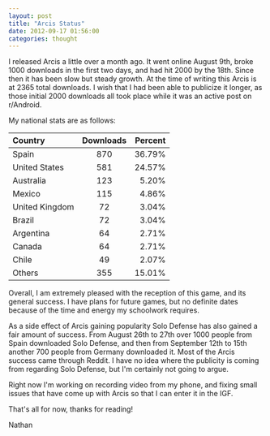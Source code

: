 ```yaml
---
layout: post
title: "Arcis Status"
date: 2012-09-17 01:56:00
categories: thought
---
```

I released Arcis a little over a month ago. It went online August 9th, broke 1000 downloads in the first two days, and had hit 2000 by the 18th. Since then it has been slow but steady growth. At the time of writing this Arcis is at 2365 total downloads. I wish that I had been able to publicize it longer, as those initial 2000 downloads all took place while it was an active post on r/Android.

My national stats are as follows:

| Country        | Downloads | Percent |
|:---------------|:---------:|--------:|
| Spain          |    870    |  36.79% |
| United States  |    581    |  24.57% |
| Australia      |    123    |   5.20% |
| Mexico         |    115    |   4.86% |
| United Kingdom |     72    |   3.04% |
| Brazil         |     72    |   3.04% |
| Argentina      |     64    |   2.71% |
| Canada         |     64    |   2.71% |
| Chile          |     49    |   2.07% |
| Others         |    355    |  15.01% |


Overall, I am extremely pleased with the reception of this game, and its general success.  I have plans for future games, but no definite dates because of the time and energy my schoolwork requires.

As a side effect of Arcis gaining popularity Solo Defense has also gained a fair amount of success. From August 26th to 27th over 1000 people from Spain downloaded Solo Defense, and then from September 12th to 15th another 700 people from Germany downloaded it.  Most of the Arcis success came through Reddit.  I have no idea where the publicity is coming from regarding Solo Defense, but I'm certainly not going to argue.

Right now I'm working on recording video from my phone, and fixing small issues that have come up with Arcis so that I can enter it in the IGF.

That's all for now, thanks for reading!

Nathan

